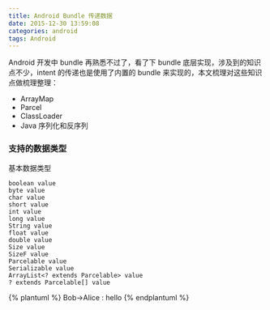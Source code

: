 ```yaml
---
title: Android Bundle 传递数据
date: 2015-12-30 13:59:08
categories: android
tags: Android
---
```


Android 开发中 bundle 再熟悉不过了，看了下 bundle 底层实现，涉及到的知识点不少，intent 的传递也是使用了内置的 bundle 来实现的，本文梳理对这些知识点做梳理整理：

* ArrayMap
* Parcel
* ClassLoader
* Java 序列化和反序列

<!--more-->

### 支持的数据类型

基本数据类型 

```
boolean value
byte value
char value
short value
int value
long value
String value
float value
double value
Size value
SizeF value
Parcelable value
Serializable value
ArrayList<? extends Parcelable> value
? extends Parcelable[] value
```


{% plantuml %}
    Bob->Alice : hello
{% endplantuml %}

